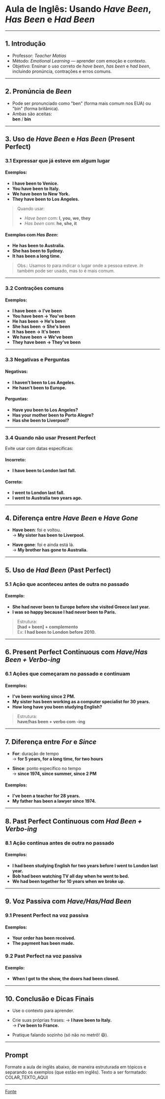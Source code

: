 
# Aula de Inglês: Usando *Have Been*, *Has Been* e *Had Been*

---

## 1. Introdução
- Professor: *Teacher Matias*
- Método: *Emotional Learning* — aprender com emoção e contexto.
- Objetivo: Ensinar o uso correto de *have been*, *has been* e *had been*, incluindo pronúncia, contrações e erros comuns.

---

## 2. Pronúncia de *Been*
- Pode ser pronunciado como "ben" (forma mais comum nos EUA) ou "bin" (forma britânica).
- Ambas são aceitas:  
  **ben** / **bin**

---

## 3. Uso de *Have Been* e *Has Been* (Present Perfect)

### 3.1 Expressar que já esteve em algum lugar

#### Exemplos:
- **I have been to Venice.**
- **You have been to Italy.**
- **We have been to New York.**
- **They have been to Los Angeles.**

> Quando usar:
> - *Have been* com: **I, you, we, they**
> - *Has been* com: **he, she, it**

#### Exemplos com *Has Been*:
- **He has been to Australia.**
- **She has been to Sydney.**
- **It has been a long time.**

> Obs.: Usamos *to* para indicar o lugar onde a pessoa esteve. *In* também pode ser usado, mas *to* é mais comum.

---

### 3.2 Contrações comuns

#### Exemplos:
- **I have been → I've been**
- **You have been → You've been**
- **He has been → He's been**
- **She has been → She's been**
- **It has been → It's been**
- **We have been → We've been**
- **They have been → They've been**

---

### 3.3 Negativas e Perguntas

#### Negativas:
- **I haven’t been to Los Angeles.**
- **He hasn’t been to Europe.**

#### Perguntas:
- **Have you been to Los Angeles?**
- **Has your mother been to Porto Alegre?**
- **Has she been to Liverpool?**

---

### 3.4 Quando **não** usar Present Perfect
Evite usar com datas específicas:

#### Incorreto:
- **I have been to London last fall.**

#### Correto:
- **I went to London last fall.**
- **I went to Australia two years ago.**

---

## 4. Diferença entre *Have Been* e *Have Gone*

- **Have been**: foi e voltou.  
  → **My sister has been to Liverpool.**

- **Have gone**: foi e ainda está lá.  
  → **My brother has gone to Australia.**

---

## 5. Uso de *Had Been* (Past Perfect)

### 5.1 Ação que aconteceu **antes** de outra no passado

#### Exemplo:
- **She had never been to Europe before she visited Greece last year.**
- **I was so happy because I had never been to Paris.**

> Estrutura:  
> **[had + been] + complemento**  
> Ex: **I had been to London before 2010.**

---

## 6. Present Perfect Continuous com *Have/Has Been + Verbo-ing*

### 6.1 Ações que começaram no passado e continuam

#### Exemplos:
- **I've been working since 2 PM.**
- **My sister has been working as a computer specialist for 30 years.**
- **How long have you been studying English?**

> Estrutura:  
> **have/has been + verbo com -ing**

---

## 7. Diferença entre *For* e *Since*

- **For**: duração de tempo  
  → **for 5 years, for a long time, for two hours**

- **Since**: ponto específico no tempo  
  → **since 1974, since summer, since 2 PM**

#### Exemplos:
- **I've been a teacher for 28 years.**
- **My father has been a lawyer since 1974.**

---

## 8. Past Perfect Continuous com *Had Been + Verbo-ing*

### 8.1 Ação contínua antes de outra no passado

#### Exemplos:
- **I had been studying English for two years before I went to London last year.**
- **Bob had been watching TV all day when he went to bed.**
- **We had been together for 10 years when we broke up.**

---

## 9. Voz Passiva com *Have/Has/Had Been*

### 9.1 Present Perfect na voz passiva

#### Exemplos:
- **Your order has been received.**
- **The payment has been made.**

### 9.2 Past Perfect na voz passiva

#### Exemplo:
- **When I got to the show, the doors had been closed.**

---

## 10. Conclusão e Dicas Finais

- Use o contexto para aprender.
- Crie suas próprias frases:
  → **I have been to Italy.**  
  → **I’ve been to France.**

- Pratique falando sozinho (só não no metrô! 😄).

---

## Prompt  

Formate a aula de inglês abaixo, de maneira estruturada em tópicos e separando os exemplos (que estão em inglês).
Texto a ser formatado: COLAR_TEXTO_AQUI

---

[Fonte](https://www.youtube.com/watch?v=DSGNGF7_Fs8)